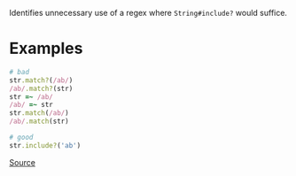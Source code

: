 
Identifies unnecessary use of a regex where `String#include?` would suffice.

# Examples

```ruby
# bad
str.match?(/ab/)
/ab/.match?(str)
str =~ /ab/
/ab/ =~ str
str.match(/ab/)
/ab/.match(str)

# good
str.include?('ab')
```

[Source](http://www.rubydoc.info/gems/rubocop/RuboCop/Cop/Performance/StringInclude)